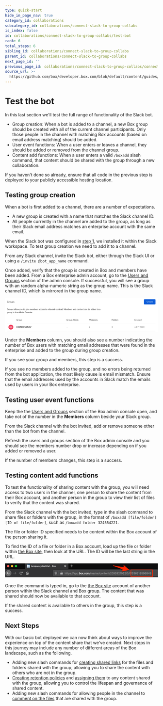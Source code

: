 ```yaml
---
type: quick-start
hide_in_page_nav: true
category_id: collaborations
subcategory_id: collaborations/connect-slack-to-group-collabs
is_index: false
id: collaborations/connect-slack-to-group-collabs/test-bot
rank: 6
total_steps: 6
sibling_id: collaborations/connect-slack-to-group-collabs
parent_id: collaborations/connect-slack-to-group-collabs
next_page_id: ''
previous_page_id: collaborations/connect-slack-to-group-collabs/connect-box-functions
source_url: >-
  https://github.com/box/developer.box.com/blob/default/content/guides/collaborations/connect-slack-to-group-collabs/6-test-bot.md
---
```

# Test the bot

In this last section we'll test the full range of functionality of the Slack
bot.

* Group creation: When a bot is added to a channel, a new Box group should be
 created with all of the current channel participants. Only those
 people in the channel with matching Box accounts (based on email address
 matching) should be added.
* User event functions: When a user enters or leaves a channel, they should be
 added or removed from the channel group.
* Content add functions: When a user enters a valid `/boxadd` slash command,
 that content should be shared with the group through a new collaboration.

If you haven't done so already, ensure that all code in the previous step is
deployed to your publicly accessible hosting location.

## Testing group creation

When a bot is first added to a channel, there are a number of expectations.

* A new group is created with a name that matches the Slack channel ID.
* All people currently in the channel are added to the group, as long as their
 Slack email address matches an enterprise account with the same email.

When the Slack bot was configured in [step 1][step1], we installed it within
the Slack workspace. To test group creation we need to add it to a channel.

From any Slack channel, invite the Slack bot, either through the Slack UI or
using a `/invite @bot_app_name` command.

Once added, verify that the group is created in Box and members have been
added. From a Box enterprise admin account, go to the
[Users and Groups][box-users-groups] section of the admin console. If
successful, you will see a group with an random alpha-numeric string as the
group name. This is the Slack channel ID, which is mirrored in the group name.

<ImageFrame noborder center shadow>

![View Box Groups](./img/slack_6_groups.png)

</ImageFrame>

Under the **Members** column, you should also see a number indicating the
number of Box users with matching email addresses that were found in the
enterprise and added to the group during group creation.

If you see your group and members, this step is a success.

<Message type='notice'>

If you see no members added to the group, and no errors being returned from
the bot application, the most likely cause is email mismatch. Ensure that the
email addresses used by the accounts in Slack match the emails used by users
in your Box enterprise.

</Message>

## Testing user event functions

Keep the the [Users and Groups][box-users-groups] section of the Box admin
console open, and take not of the number in the **Members** column beside your
Slack group.

From the Slack channel with the bot invited, add or remove someone other than
the bot from the channel.

Refresh the users and groups section of the Box admin console and you should
see the members number drop or increase depending on if you added or removed a
user.

If the number of members changes, this step is a success.

## Testing content add functions

To test the functionality of sharing content with the group, you will need
access to two users in the channel, one person to share the content from their
Box account, and another person in the group to view their list of files to
verify that the content was shared.

From the Slack channel with the bot invited, type in the slash command to share
files or folders with the group, in the format of
`/boxadd [file/folder] [ID of file/folder]`, such as
`/boxadd folder 324554221`.

<Message type='notice'>

The file or folder ID specified needs to be content within the Box account of
the person sharing it.

</Message>

To find the ID of a file or folder in a Box account, load up the file or folder
within [the Box site](https://box.com), then look at the URL. The ID will be the
last string in the URL.

<ImageFrame noborder center shadow>

![Get File or Folder ID](./img/slack_6_file_id.png)

</ImageFrame>

Once the command is typed in, go to the [the Box site](https://box.com) account
of another person within the Slack channel and Box group. The content that was
shared should now be available to that account.

If the shared content is available to others in the group, this step is a
success.

## Next Steps

With our basic bot deployed we can now think about ways to improve the
experience on top of the content share that we've created. Next steps in this
journey may include any number of different areas of the Box landscape, such as
the following.

* Adding new slash commands for [creating shared links][next-steps-shared-link]
 for the files and folders shared with the group, allowing you to share the
 content with others who are not in the group.
* [Creating retention policies][next-steps-retention-policy] and
 [assigning them][next-steps-policy-assign] to any content shared with the
 group, allowing you to control the lifespan and governance of shared content.
* Adding new slash commands for allowing people in the channel to
 [comment on the files][next-steps-comment] that are shared with the group.

[step1]: g://collaborations/connect-slack-to-group-collabs/configure-slack
[box-users-groups]: https://app.box.com/master/groups
[next-steps-shared-link]: g://shared-links/create/
[next-steps-retention-policy]: r://post-retention-policies
[next-steps-policy-assign]: r://post-retention-policy-assignments
[next-steps-comment]: r://post-comments